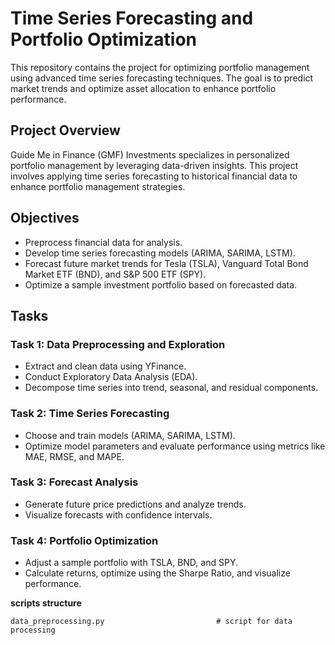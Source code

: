 # Time Series Forecasting and Portfolio Optimization

This repository contains the project for optimizing portfolio management using advanced time series forecasting techniques. The goal is to predict market trends and optimize asset allocation to enhance portfolio performance.

## Project Overview

Guide Me in Finance (GMF) Investments specializes in personalized portfolio management by leveraging data-driven insights. This project involves applying time series forecasting to historical financial data to enhance portfolio management strategies.

## Objectives

- Preprocess financial data for analysis.
- Develop time series forecasting models (ARIMA, SARIMA, LSTM).
- Forecast future market trends for Tesla (TSLA), Vanguard Total Bond Market ETF (BND), and S&P 500 ETF (SPY).
- Optimize a sample investment portfolio based on forecasted data.

## Tasks

### Task 1: Data Preprocessing and Exploration

- Extract and clean data using YFinance.
- Conduct Exploratory Data Analysis (EDA).
- Decompose time series into trend, seasonal, and residual components.
  
### Task 2: Time Series Forecasting

- Choose and train models (ARIMA, SARIMA, LSTM).
- Optimize model parameters and evaluate performance using metrics like MAE, RMSE, and MAPE.

### Task 3: Forecast Analysis

- Generate future price predictions and analyze trends.
- Visualize forecasts with confidence intervals.

### Task 4: Portfolio Optimization

- Adjust a sample portfolio with TSLA, BND, and SPY.
- Calculate returns, optimize using the Sharpe Ratio, and visualize performance.

**scripts structure**

```
data_preprocessing.py                         # script for data processing
